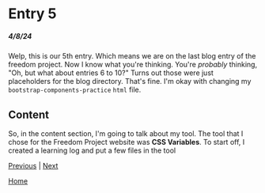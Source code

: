 # Entry 5
##### 4/8/24

Welp, this is our 5th entry. Which means we are on the last blog entry of the freedom project. Now I know what you're thinking. You're _probably_ thinking, "Oh, but what about entries 6 to 10?" Turns out those were just placeholders for the blog directory. That's fine. I'm okay with changing my `bootstrap-components-practice` `html` file.
## Content

So, in the content section, I'm going to talk about my tool. The tool that I chose for the Freedom Project website was **CSS Variables**. To start off, I created a learning log and put a few files in the tool

[Previous](entry04.md) | [Next](entry06.md)

[Home](../README.md)

